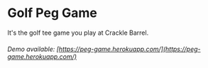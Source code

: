 # Golf Peg Game

It's the golf tee game you play at Crackle Barrel.
###### Demo available: [https://peg-game.herokuapp.com/](https://peg-game.herokuapp.com/)
